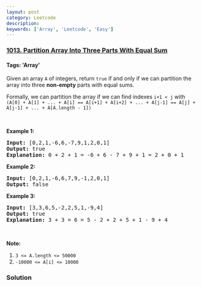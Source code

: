 ```yaml
---
layout: post
category: Leetcode
description: 
keywords: ['Array', 'Leetcode', 'Easy']
---
```

### [1013. Partition Array Into Three Parts With Equal Sum](https://leetcode.com/problems/partition-array-into-three-parts-with-equal-sum)

#### Tags: 'Array'

<div class="content__u3I1 question-content__JfgR"><div><p>Given an array <code>A</code> of integers, return <code>true</code> if and only if we can partition the array into three <strong>non-empty</strong> parts with equal sums.</p>
<p>Formally, we can partition the array if we can find indexes <code>i+1 &lt; j</code> with <code>(A[0] + A[1] + ... + A[i] == A[i+1] + A[i+2] + ... + A[j-1] == A[j] + A[j-1] + ... + A[A.length - 1])</code></p>
<p> </p>
<p><strong>Example 1:</strong></p>
<pre><strong>Input: </strong><span id="example-input-1-1">[0,2,1,-6,6,-7,9,1,2,0,1]</span>
<strong>Output: </strong><span id="example-output-1">true
<strong>Explanation: </strong>0 + 2 + 1 = -6 + 6 - 7 + 9 + 1 = 2 + 0 + 1</span>
</pre>
<div>
<p><strong>Example 2:</strong></p>
<pre><strong>Input: </strong><span id="example-input-2-1">[0,2,1,-6,6,7,9,-1,2,0,1]</span>
<strong>Output: </strong><span id="example-output-2">false</span>
</pre>
<div>
<p><strong>Example 3:</strong></p>
<pre><strong>Input: </strong><span id="example-input-3-1">[3,3,6,5,-2,2,5,1,-9,4]</span>
<strong>Output: </strong><span id="example-output-3">true
<strong>Explanation: </strong>3 + 3 = 6 = 5 - 2 + 2 + 5 + 1 - 9 + 4</span>
</pre>
</div>
</div>
<p> </p>
<p><strong>Note:</strong></p>
<ol>
<li><code>3 &lt;= A.length &lt;= 50000</code></li>
<li><code>-10000 &lt;= A[i] &lt;= 10000</code></li>
</ol></div></div>

### Solution
